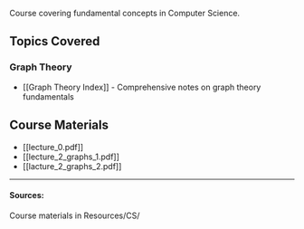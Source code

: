 Course covering fundamental concepts in Computer Science.

## Topics Covered

### Graph Theory
- [[Graph Theory Index]] - Comprehensive notes on graph theory fundamentals

## Course Materials
- [[lecture_0.pdf]]
- [[lecture_2_graphs_1.pdf]]
- [[lacture_2_graphs_2.pdf]]

---
#### Sources:
Course materials in Resources/CS/